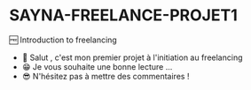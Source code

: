# SAYNA-FREELANCE-PROJET1

  🆓 Introduction to freelancing

- 👋 Salut , c'est mon premier projet à l'initiation au freelancing
- 😁 Je vous souhaite une bonne lecture ...
- 😎 N'hésitez pas à mettre des commentaires !
